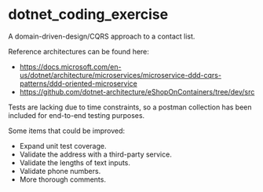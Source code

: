 # dotnet_coding_exercise

A domain-driven-design/CQRS approach to a contact list.

Reference architectures can be found here:
- https://docs.microsoft.com/en-us/dotnet/architecture/microservices/microservice-ddd-cqrs-patterns/ddd-oriented-microservice
- https://github.com/dotnet-architecture/eShopOnContainers/tree/dev/src

Tests are lacking due to time constraints, so a postman collection has been included for end-to-end testing purposes.

Some items that could be improved:
- Expand unit test coverage.
- Validate the address with a third-party service.
- Validate the lengths of text inputs.
- Validate phone numbers.
- More thorough comments.
